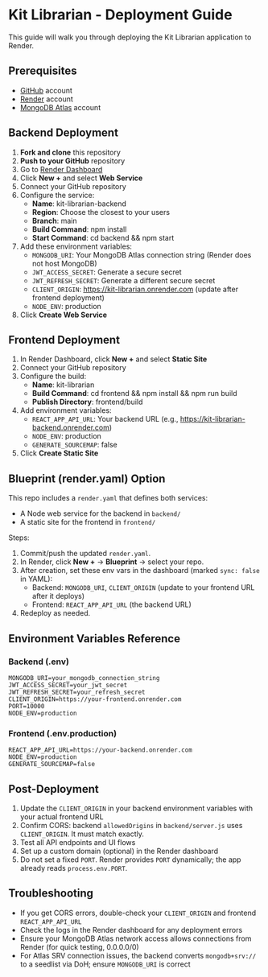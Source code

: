 # Kit Librarian - Deployment Guide

This guide will walk you through deploying the Kit Librarian application to Render.

## Prerequisites

- [GitHub](https://github.com/) account
- [Render](https://render.com/) account
- [MongoDB Atlas](https://www.mongodb.com/cloud/atlas) account

## Backend Deployment

1. **Fork and clone** this repository
2. **Push to your GitHub** repository
3. Go to [Render Dashboard](https://dashboard.render.com/)
4. Click **New +** and select **Web Service**
5. Connect your GitHub repository
6. Configure the service:
   - **Name**: kit-librarian-backend
   - **Region**: Choose the closest to your users
   - **Branch**: main
   - **Build Command**: npm install
   - **Start Command**: cd backend && npm start
7. Add these environment variables:
   - `MONGODB_URI`: Your MongoDB Atlas connection string (Render does not host MongoDB)
   - `JWT_ACCESS_SECRET`: Generate a secure secret
   - `JWT_REFRESH_SECRET`: Generate a different secure secret
   - `CLIENT_ORIGIN`: https://kit-librarian.onrender.com (update after frontend deployment)
   - `NODE_ENV`: production
8. Click **Create Web Service**

## Frontend Deployment

1. In Render Dashboard, click **New +** and select **Static Site**
2. Connect your GitHub repository
3. Configure the build:
   - **Name**: kit-librarian
   - **Build Command**: cd frontend && npm install && npm run build
   - **Publish Directory**: frontend/build
4. Add environment variables:
   - `REACT_APP_API_URL`: Your backend URL (e.g., https://kit-librarian-backend.onrender.com)
   - `NODE_ENV`: production
   - `GENERATE_SOURCEMAP`: false
5. Click **Create Static Site**

## Blueprint (render.yaml) Option

This repo includes a `render.yaml` that defines both services:
- A Node web service for the backend in `backend/`
- A static site for the frontend in `frontend/`

Steps:
1. Commit/push the updated `render.yaml`.
2. In Render, click **New +** → **Blueprint** → select your repo.
3. After creation, set these env vars in the dashboard (marked `sync: false` in YAML):
   - Backend: `MONGODB_URI`, `CLIENT_ORIGIN` (update to your frontend URL after it deploys)
   - Frontend: `REACT_APP_API_URL` (the backend URL)
4. Redeploy as needed.

## Environment Variables Reference

### Backend (.env)
```env
MONGODB_URI=your_mongodb_connection_string
JWT_ACCESS_SECRET=your_jwt_secret
JWT_REFRESH_SECRET=your_refresh_secret
CLIENT_ORIGIN=https://your-frontend.onrender.com
PORT=10000
NODE_ENV=production
```

### Frontend (.env.production)
```env
REACT_APP_API_URL=https://your-backend.onrender.com
NODE_ENV=production
GENERATE_SOURCEMAP=false
```

## Post-Deployment

1. Update the `CLIENT_ORIGIN` in your backend environment variables with your actual frontend URL
2. Confirm CORS: backend `allowedOrigins` in `backend/server.js` uses `CLIENT_ORIGIN`. It must match exactly.
3. Test all API endpoints and UI flows
4. Set up a custom domain (optional) in the Render dashboard
5. Do not set a fixed `PORT`. Render provides `PORT` dynamically; the app already reads `process.env.PORT`.

## Troubleshooting

- If you get CORS errors, double-check your `CLIENT_ORIGIN` and frontend `REACT_APP_API_URL`
- Check the logs in the Render dashboard for any deployment errors
- Ensure your MongoDB Atlas network access allows connections from Render (for quick testing, 0.0.0.0/0)
- For Atlas SRV connection issues, the backend converts `mongodb+srv://` to a seedlist via DoH; ensure `MONGODB_URI` is correct
